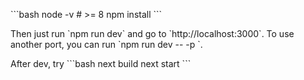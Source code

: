 <p>
```bash
node -v # >= 8 
npm install 
```
</p>

<p>
Then just run `npm run dev` and go to `http://localhost:3000`. To use another port, you can run `npm run dev -- -p <your port here>`.
</p>

<p>
After dev, try
```bash
next build
next start
```
</p>
